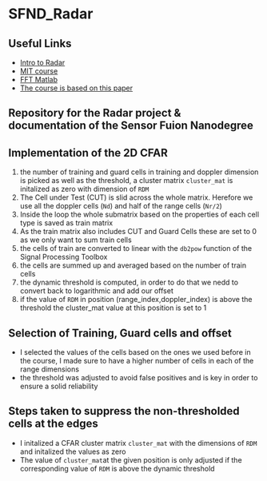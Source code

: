 # SFND_Radar

## Useful Links 
+ [Intro to Radar](https://www.radartutorial.eu/html/sm03.en.html)
+ [MIT course](https://www.youtube.com/watch?v=Hw5IaS6-Fzw&list=PLUJAYadtuizA8RC2Qk8LfmiWA56HZsk9y)
+ [FFT Matlab](https://www.gaussianwaves.com/2014/07/how-to-plot-fft-using-matlab-fft-of-basic-signals-sine-and-cosine-waves/)
+ [The course is based on this paper](http://www.codar.com/images/about/1990LipaBarr_FMCW.pdf)


## Repository for the Radar project &amp; documentation of the Sensor Fuion Nanodegree

## Implementation of the 2D CFAR 

1. the number of training and guard cells in training and doppler dimension is picked as well as the threshold, a cluster matrix ```cluster_mat``` is initalized as 
zero with dimension of ```RDM``` 
2. The Cell under Test (CUT) is slid across the whole matrix. Herefore we use all the doppler cells (```Nd```) and half of the range cells (```Nr/2```)
3. Inside the loop the whole submatrix based on the properties of each cell type is saved as train matrix 
4. As the train matrix also includes CUT and Guard Cells these are set to 0 as we only want to sum train cells 
5. the cells of train are converted to linear with the ```db2pow``` function of the Signal Processing Toolbox
6. the cells are summed up and averaged based on the number of train cells 
7. the dynamic threshold is computed, in order to do that we nedd to convert back to logarithmic and add our offset
8. if the value of ```RDM``` in position (range_index,doppler_index) is above the threshold the cluster_mat value at this position is set to 1

## Selection of Training, Guard cells and offset
- I selected the values of the cells based on the ones we used before in the course, I made sure to have a higher number of cells in each of the range dimensions
- the threshold was adjusted to avoid false positives and is key in order to ensure a solid reliability

## Steps taken to suppress the non-thresholded cells at the edges 
- I initalized a CFAR cluster matrix ```cluster_mat``` with the dimensions of ```RDM``` and initalized the values as zero 
- The value of ```cluster_mat```at the given position is only adjusted if the corresponding value of ```RDM``` is above the dynamic threshold
